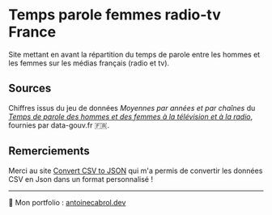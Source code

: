 # Temps parole femmes radio-tv France
Site mettant en avant la répartition du temps de parole entre les hommes et les femmes sur les médias français (radio et tv).

## Sources
Chiffres issus du jeu de données _Moyennes par années et par chaînes_ du [_Temps de parole des hommes et des femmes à la télévision et à la radio_](https://www.data.gouv.fr/fr/datasets/temps-de-parole-des-hommes-et-des-femmes-a-la-television-et-a-la-radio/#_), fournies par data-gouv.fr 🇫🇷.

## Remerciements
Merci au site [Convert CSV to JSON](http://www.convertcsv.com/) qui m'a permis de convertir les données CSV en Json dans un format personnalisé !




---

🤖 Mon portfolio : [antoinecabrol.dev](https://antoinecabrol.dev)
